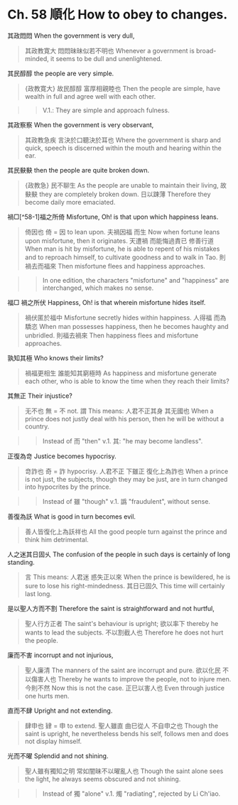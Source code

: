 # Ch. 58 順化 How to obey to changes.

其政悶悶
When the government is very dull,

> 其政教寛大
悶悶昧昧似若不明也
Whenever a government is broad-minded,
it seems to be dull and unenlightened.

其民醇醇
the people are very simple.

> {政教寛大}
故民醇醇
富厚相親睦也
Then the people are simple,
have wealth in full and agree well with each other.

>> V.1.: They are simple and approach fulness.

其政察察
When the government is very observant,

> 其政教急疾
言決於口聽決於耳也
Where the government is sharp and quick,
speech is discerned within the mouth and hearing within the ear.

其民𡙇𡙇
then the people are quite broken down.

> {政教急}
民不聊生
As the people are unable to maintain their living,
故𡙇𡙇
they are completely broken down.
日以踈薄
Therefore they become daily more emaciated.

禍□[^58-1]福之所倚
Misfortune, Oh! is that upon which happiness leans.

> 倚因也
倚 = 因 to lean upon.
夫禍因福
而生
Now when fortune leans upon misfortune,
then it originates.
天遭禍
而能悔過責已
修善行道
When man is hit by misfortune,
he is able to repent of his mistakes and to reproach himself,
to cultivate goodness and to walk in Tao.
則禍去而福來
Then misfortune flees and happiness approaches.

>> In one edition,
the characters "misfortune" and "happiness" are interchanged,
which makes no sense.

福□
禍之所伏
Happiness, Oh!
is that wherein misfortune hides itself.

> 禍伏匿於福中
Misfortune secretly hides within happiness.
人得福
而為驕恣
When man possesses happiness,
then he becomes haughty and unbridled.
則福去禍來
Then happiness flees and misfortune approaches.

孰知其極
Who knows their limits?

> 禍福更相生
誰能知其窮極時
As happiness and misfortune generate each other,
who is able to know the time when they reach their limits?

其無正
Their injustice?

> 无不也
無 = 不 not.
謂
This means:
人君不正其身
其无國也
When a prince does not justly deal with his person,
then he will be without a country.

>> Instead of 而 "then" v.1. 其: "he may become landless".

正復為竒
Justice becomes hypocrisy.

> 竒詐也
奇 = 詐 hypocrisy.
人君不正
下雖正
復化上為詐也
When a prince is not just,
the subjects, though they may be just,
are in turn changed into hypocrites by the prince.

>> Instead of 雖 "though" v.1. 譌 "fraudulent", without sense.

善復為訞
What is good in turn becomes evil.

> 善人皆復化上為訞祥也
All the good people turn against the prince and think him detrimental.

人之迷其日固乆
The confusion of the people in such days is certainly of long standing.

> 言
This means:
人君迷
惑失正以來
When the prince is bewildered,
he is sure to lose his right-mindedness.
其日已固久
This time will certainly last long.

是以聖人方而不割
Therefore the saint is straightforward and not hurtful,

> 聖人行方正者
The saint's behaviour is upright;
欲以率下
thereby he wants to lead the subjects.
不以割截人也
Therefore he does not hurt the people.

廉而不害
incorrupt and not injurious,

> 聖人廉清
The manners of the saint are incorrupt and pure.
欲以化民
不以傷害人也
Thereby he wants to improve the people,
not to injure men.
今則不然
Now this is not the case.
正巳以害人也
Even through justice one hurts men.

直而不肆
Upright and not extending.

> 肆申也
肄 = 申 to extend.
聖人雖直
曲巳從人
不自申之也
Though the saint is upright,
he nevertheless bends his self,
follows men and does not display himself.

光而不曜
Splendid and not shining.

> 聖人雖有獨知之明
常如闇昧不以曜亂人也
Though the saint alone sees the light,
he always seems obscured and not shining.

>> Instead of 獨 "alone" v.1. 燭 "radiating", rejected by Li Ch'iao.
